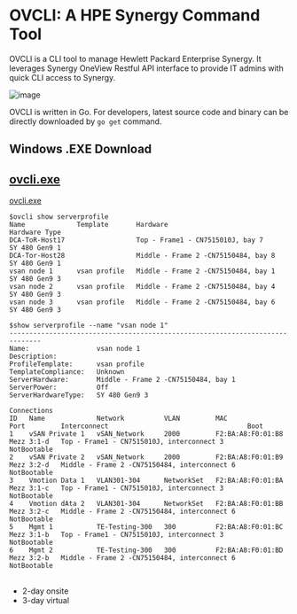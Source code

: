 # OVCLI: A HPE Synergy Command Tool

OVCLI is a CLI tool to manage Hewlett Packard Enterprise Synergy. It leverages Synergy OneView Restful API interface to provide IT admins with quick CLI access to Synergy.

![image](https://user-images.githubusercontent.com/14317124/31856927-38e2c82a-b684-11e7-9924-cc12d617914a.png)

OVCLI is written in Go. For developers, latest source code and binary can be directly downloaded by ```go get``` command.

## Windows .EXE Download
## [ovcli.exe](https://github.com/hjma29/ovcliexe/blob/master/ovcli.exe?raw=true)
<a href="https://github.com/hjma29/ovcliexe/blob/master/ovcli.exe?raw=true" download="ovcli.exe">ovcli.exe</a>



```
$ovcli show serverprofile
Name             Template       Hardware                              Hardware Type
DCA-ToR-Host17                  Top - Frame1 - CN7515010J, bay 7      SY 480 Gen9 1
DCA-Tor-Host28                  Middle - Frame 2 -CN75150484, bay 8   SY 480 Gen9 1
vsan node 1      vsan profile   Middle - Frame 2 -CN75150484, bay 1   SY 480 Gen9 3
vsan node 2      vsan profile   Middle - Frame 2 -CN75150484, bay 4   SY 480 Gen9 3
vsan node 3      vsan profile   Middle - Frame 2 -CN75150484, bay 6   SY 480 Gen9 3
```

```
$show serverprofile --name "vsan node 1"
------------------------------------------------------------------------------
Name:                 vsan node 1
Description:
ProfileTemplate:      vsan profile
TemplateCompliance:   Unknown
ServerHardware:       Middle - Frame 2 -CN75150484, bay 1
ServerPower:          Off
ServerHardwareType:   SY 480 Gen9 3

Connections
ID   Name             Network          VLAN         MAC                 Port         Interconnect                                   Boot
1    vSAN Private 1   vSAN_Network     2000         F2:BA:A8:F0:01:B8   Mezz 3:1-d   Top - Frame1 - CN7515010J, interconnect 3      NotBootable
2    vSAN Private 2   vSAN_Network     2000         F2:BA:A8:F0:01:B9   Mezz 3:2-d   Middle - Frame 2 -CN75150484, interconnect 6   NotBootable
3    Vmotion Data 1   VLAN301-304      NetworkSet   F2:BA:A8:F0:01:BA   Mezz 3:1-c   Top - Frame1 - CN7515010J, interconnect 3      NotBootable
4    Vmotion dAta 2   VLAN301-304      NetworkSet   F2:BA:A8:F0:01:BB   Mezz 3:2-c   Middle - Frame 2 -CN75150484, interconnect 6   NotBootable
5    Mgmt 1           TE-Testing-300   300          F2:BA:A8:F0:01:BC   Mezz 3:1-b   Top - Frame1 - CN7515010J, interconnect 3      NotBootable
6    Mgmt 2           TE-Testing-300   300          F2:BA:A8:F0:01:BD   Mezz 3:2-b   Middle - Frame 2 -CN75150484, interconnect 6   NotBootable
```

##


* 2-day onsite 
* 3-day virtual

